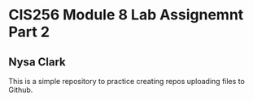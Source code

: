 # CIS256 Module 8 Lab Assignemnt Part 2

## Nysa Clark

This is a simple repository to practice creating repos uploading files to Github.
